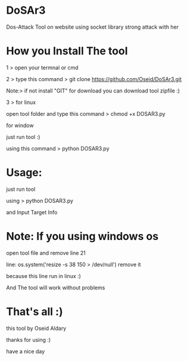 # DoSAr3

 Dos-Attack Tool on website using socket library strong attack with her 
 
 # How you Install The tool 
 
 1 > open your termnal or cmd 
 
 2 > type this command > git clone https://github.com/Oseid/DoSAr3.git
 
 Note:> if not install "GIT" for download you can download tool zipfile :)
 
 3 > 
 for linux 
 
 open tool folder and type this command > chmod +x DOSAR3.py
 
 for window 
 
 just run tool :) 

 using this command > python DOSAR3.py
 
 # Usage:
 
 just run tool
 
 using > python DOSAR3.py
 
 and Input Target Info 
 
 
 

# Note: If you using windows os 
 
 open tool file and remove line 21
 
 line: os.system('resize -s 38 150  > /dev/null') remove it 
 
 because this line run in linux :)

And The tool will work without problems


 
 # That's all :)
 
 this tool by Oseid Aldary
 
 thanks for using :)
 
 have a nice day 
 
 
